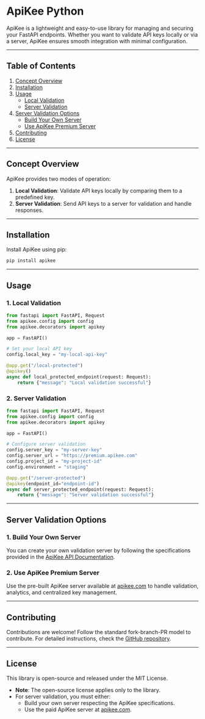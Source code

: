 # ApiKee Python

ApiKee is a lightweight and easy-to-use library for managing and securing your FastAPI endpoints. Whether you want to validate API keys locally or via a server, ApiKee ensures smooth integration with minimal configuration.

---

## **Table of Contents**

1. [Concept Overview](#concept-overview)
2. [Installation](#installation)
3. [Usage](#usage)
   - [Local Validation](#1-local-validation)
   - [Server Validation](#2-server-validation)
4. [Server Validation Options](#server-validation-options)
   - [Build Your Own Server](#1-build-your-own-server)
   - [Use ApiKee Premium Server](#2-use-apikee-premium-server)
5. [Contributing](#contributing)
6. [License](#license)

---

## **Concept Overview**

ApiKee provides two modes of operation:
1. **Local Validation**: Validate API keys locally by comparing them to a predefined key.
2. **Server Validation**: Send API keys to a server for validation and handle responses.

---

## **Installation**

Install ApiKee using pip:
```bash
pip install apikee
```

---

## **Usage**

### **1. Local Validation**
```python
from fastapi import FastAPI, Request
from apikee.config import config
from apikee.decorators import apikey

app = FastAPI()

# Set your local API key
config.local_key = "my-local-api-key"

@app.get("/local-protected")
@apikey()
async def local_protected_endpoint(request: Request):
    return {"message": "Local validation successful"}
```

### **2. Server Validation**
```python
from fastapi import FastAPI, Request
from apikee.config import config
from apikee.decorators import apikey

app = FastAPI()

# Configure server validation
config.server_key = "my-server-key"
config.server_url = "https://premium.apikee.com"
config.project_id = "my-project-id"
config.environment = "staging"

@app.get("/server-protected")
@apikey(endpoint_id="endpoint-id")
async def server_protected_endpoint(request: Request):
    return {"message": "Server validation successful"}
```

---

## **Server Validation Options**

### **1. Build Your Own Server**
You can create your own validation server by following the specifications provided in the [ApiKee API Documentation](https://api.yourdocumentation.com).

### **2. Use ApiKee Premium Server**
Use the pre-built ApiKee server available at [apikee.com](https://apikee.com) to handle validation, analytics, and centralized key management.

---

## **Contributing**

Contributions are welcome! Follow the standard fork-branch-PR model to contribute. For detailed instructions, check the [GitHub repository](https://github.com/your-repo-link).

---

## **License**

This library is open-source and released under the MIT License. 
- **Note**: The open-source license applies only to the library.
- For server validation, you must either:
  - Build your own server respecting the ApiKee specifications.
  - Use the paid ApiKee server at [apikee.com](https://apikee.com).